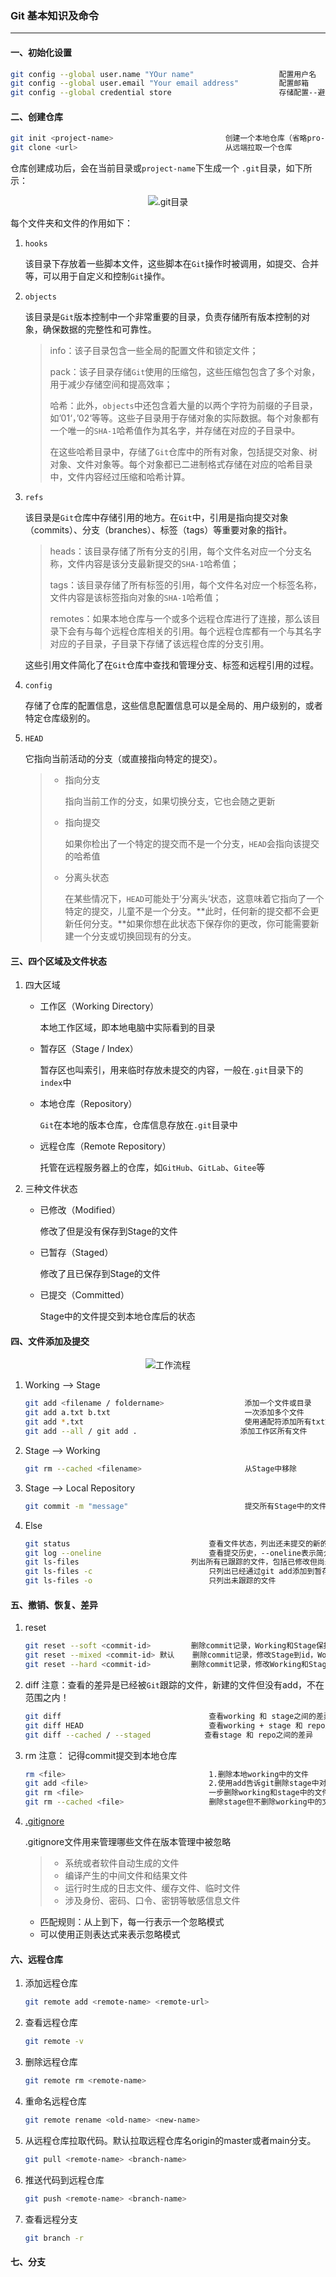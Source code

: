 ### Git 基本知识及命令

---

#### 一、初始化设置

```bash
git config --global user.name "YOur name"                   配置用户名
git config --global user.email "Your email address"			配置邮箱
git config --global credential store						存储配置--避免每次操作输入密码
```

#### 二、创建仓库

```bash
git init <project-name>							创建一个本地仓库（省略pro-name则在当前目录创建）
git clone <url>									从远端拉取一个仓库
```

仓库创建成功后，会在当前目录或`project-name`下生成一个 `.git`目录，如下所示：

<div style="text-align:center">
    <img src="images\.git.png" alt=".git目录">
</div>


每个文件夹和文件的作用如下：

1. `hooks`

   该目录下存放着一些脚本文件，这些脚本在`Git`操作时被调用，如提交、合并等，可以用于自定义和控制`Git`操作。

2. `objects`

   该目录是`Git`版本控制中一个非常重要的目录，负责存储所有版本控制的对象，确保数据的完整性和可靠性。

   > info：该子目录包含一些全局的配置文件和锁定文件；
   >
   > pack：该子目录存储`Git`使用的压缩包，这些压缩包包含了多个对象，用于减少存储空间和提高效率；
   >
   > 哈希：此外，`objects`中还包含着大量的以两个字符为前缀的子目录，如’01‘，’02‘等等。这些子目录用于存储对象的实际数据。每个对象都有一个唯一的`SHA-1`哈希值作为其名字，并存储在对应的子目录中。
   >
   > 在这些哈希目录中，存储了`Git`仓库中的所有对象，包括提交对象、树对象、文件对象等。每个对象都已二进制格式存储在对应的哈希目录中，文件内容经过压缩和哈希计算。

3. `refs`

   该目录是`Git`仓库中存储引用的地方。在`Git`中，引用是指向提交对象（commits）、分支（branches）、标签（tags）等重要对象的指针。

   > heads：该目录存储了所有分支的引用，每个文件名对应一个分支名称，文件内容是该分支最新提交的`SHA-1`哈希值；
   >
   > tags：该目录存储了所有标签的引用，每个文件名对应一个标签名称，文件内容是该标签指向对象的`SHA-1`哈希值；
   >
   > remotes：如果本地仓库与一个或多个远程仓库进行了连接，那么该目录下会有与每个远程仓库相关的引用。每个远程仓库都有一个与其名字对应的子目录，子目录下存储了该远程仓库的分支引用。

   这些引用文件简化了在`Git`仓库中查找和管理分支、标签和远程引用的过程。

4. `config`

   存储了仓库的配置信息，这些信息配置信息可以是全局的、用户级别的，或者特定仓库级别的。

5. `HEAD`

   它指向当前活动的分支（或直接指向特定的提交）。

   > + 指向分支
   >
   >   指向当前工作的分支，如果切换分支，它也会随之更新
   >
   > + 指向提交
   >
   >   如果你检出了一个特定的提交而不是一个分支，`HEAD`会指向该提交的哈希值
   >
   > + 分离头状态
   >
   >   在某些情况下，`HEAD`可能处于’分离头‘状态，这意味着它指向了一个特定的提交，儿童不是一个分支。**此时，任何新的提交都不会更新任何分支。**如果你想在此状态下保存你的更改，你可能需要新建一个分支或切换回现有的分支。

#### 三、四个区域及文件状态

1. 四大区域

   + 工作区（Working Directory）

     本地工作区域，即本地电脑中实际看到的目录

   + 暂存区（Stage / Index）

     暂存区也叫索引，用来临时存放未提交的内容，一般在`.git`目录下的`index`中

   + 本地仓库（Repository）

     `Git`在本地的版本仓库，仓库信息存放在`.git`目录中

   + 远程仓库（Remote Repository）

     托管在远程服务器上的仓库，如`GitHub`、`GitLab`、`Gitee`等

2. 三种文件状态

   + 已修改（Modified）

     修改了但是没有保存到Stage的文件

   + 已暂存（Staged）

     修改了且已保存到Stage的文件

   + 已提交（Committed）

     Stage中的文件提交到本地仓库后的状态

#### 四、文件添加及提交

<div style="text-align:center">
    <img src="images\workflow.png" alt="工作流程">
</div>


1. Working --> Stage

   ```bash
   git add <filename / foldername>					添加一个文件或目录
   git add a.txt b.txt								一次添加多个文件
   git add *.txt									使用通配符添加所有txt文件
   git add --all / git add .                       添加工作区所有文件
   ```

2. Stage --> Working

   ```bash
   git rm --cached <filename>						从Stage中移除
   ```

3. Stage --> Local Repository

   ``` bash
   git commit -m "message"							提交所有Stage中的文件
   ```

4. Else

   ```bash
   git status								查看文件状态，列出还未提交的新的或修改后的文件
   git log --oneline						查看提交历史，--oneline表示简介模式
   git ls-files							列出所有已跟踪的文件，包括已修改但尚未暂存的文件
   git ls-files -c							只列出已经通过git add添加到暂存区的文件
   git ls-files -o							只列出未跟踪的文件
   ```

#### 五、撤销、恢复、差异


1. reset

   ``` bash
   git reset --soft <commit-id>			删除commit记录，Working和Stage保持不变
   git reset --mixed <commit-id> 默认	   删除commit记录，修改Stage到id，Working保持不变	
   git reset --hard <commit-id>			删除commit记录，修改Working和Stage到id
   ```

2. diff         注意：查看的差异是已经被`Git`跟踪的文件，新建的文件但没有add，不在范围之内！

   ```bash
   git diff 								查看working 和 stage之间的差异
   git diff HEAD							查看working + stage 和 repo之间的差异
   git diff --cached / --staged            查看stage 和 repo之间的差异
   ```

3. rm         注意： 记得commit提交到本地仓库

   ```bash
   rm <file>								1.删除本地working中的文件
   git add <file>							2.使用add告诉git删除stage中对应的文件
   git rm <file>							一步删除working和stage中的文件
   git rm --cached <file>					删除stage但不删除working中的文件，希望该文件不被版本管理
   ```

4. [.gitignore](https://github.com/github/gitignore)

   .gitignore文件用来管理哪些文件在版本管理中被忽略

   > + 系统或者软件自动生成的文件
   > + 编译产生的中间文件和结果文件
   > + 运行时生成的日志文件、缓存文件、临时文件
   > + 涉及身份、密码、口令、密钥等敏感信息文件

   + 匹配规则：从上到下，每一行表示一个忽略模式
   + 可以使用正则表达式来表示忽略模式

#### 六、远程仓库

1. 添加远程仓库

   ```bash
   git remote add <remote-name> <remote-url>
   ```

2. 查看远程仓库

   ```bash
   git remote -v
   ```

3. 删除远程仓库

   ```bash
   git remote rm <remote-name>
   ```

4. 重命名远程仓库

   ```bash
   git remote rename <old-name> <new-name>
   ```

5. 从远程仓库拉取代码。默认拉取远程仓库名origin的master或者main分支。

   ```bash
   git pull <remote-name> <branch-name>
   ```

6. 推送代码到远程仓库

   ```bash
   git push <remote-name> <branch-name>
   ```

7. 查看远程分支

   ```bash
   git branch -r
   ```

#### 七、分支



